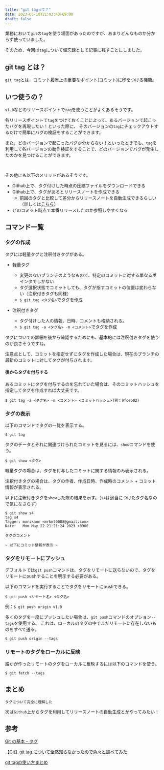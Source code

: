 ```yaml
---
title: "git tagって？"
date: 2023-05-18T21:03:43+09:00
draft: false
---
```


業務において`git`の`tag`を使う場面があったのですが、あまりどんなものか分からず使っていました。

そのため、今回は`tag`について備忘録として記事に残すことにしました。

## git tag とは？

`git tag`とは、コミット履歴上の重要なポイント(コミット)に印をつける機能。

## いつ使うの？

`v1.0`などのリリースポイントで`tag`を使うことがよくあるそうです。

各リリースポイントで`tag`をつけておくことによって、あるバージョンで起こったバグを再現したい！といった際に、
そのバージョンの`tag`にチェックアウトするだけで簡単にバグの検証をすることができます。

また、どのバージョンで起こったバグか分からない！といったときでも、`tag`を利用して各バージョンの動作検証をすることで、どのバージョンでバグが発生したのかを見つけることができます。

&nbsp;

その他にも以下のメリットがあるそうです。
- Github上で、タグ付けした時点の圧縮ファイルをダウンロードできる
- Github上で、タグがあるとリリースノートを作成できる
  - 前回のタグと比較して差分からリリースノートを自動生成できるらしい（詳しくは[こちら](https://docs.github.com/ja/repositories/releasing-projects-on-github/automatically-generated-release-notes)）
- どのコミット時点で本番リリースしたのか参照しやすくなる

## コマンド一覧

### タグの作成

タグには軽量タグと注釈付きタグがある。

- 軽量タグ
  - 変更のないブランチのようなもので、特定のコミットに対する単なるポインタでしかない
  - タグ選択状態でコミットしても、タグが指すコミットの位置は変わらない（注釈付きタグも同様）
  - `$ git tag <タグ名>`でタグを作成

- 注釈付きタグ
  - タグ付けした人の情報、日時、コメントも格納される。
  - `$ git tag -a <タグ名> -m <コメント>`でタグを作成


タグについての詳細を後から確認するためにも、基本的には注釈付きタグを使うのが良さそうですね。

注意点として、コミットを指定せずにタグを作成した場合は、現在のブランチの最新のコミットに対してタグが付与されます。

#### 後からタグを付与する

あるコミットにタグを付与するのを忘れていた場合は、そのコミットハッシュを指定してタグを作成すれば大丈夫です。

`$ git tag -a <タグ名> -m <コメント> <コミットハッシュ>(例：9fceb02)`

### タグの表示

以下のコマンドでタグの一覧を表示する。

`$ git tag`

タグのデータとそれに関連づけられたコミットを見るには、`show`コマンドを使う。

`$ git show <タグ>`

軽量タグの場合は、タグを付与したコミットに関する情報のみ表示される。

注釈付きタグの場合は、タグの作者、作成日時、作成時のコメント + コミット情報が表示される。

以下に注釈付きタグを`show`した際の結果を示す。（`s4`は適当につけたタグ名なので気になさらず）

```
$ git show s4
tag s4
Tagger: morikann <mrknt0088@gmail.com>
Date:   Mon May 22 21:21:24 2023 +0900

タグのコメント

~ 以下にコミット情報が表示 ~ 
```

### タグをリモートにプッシュ

デフォルトでは`git push`コマンドは、タグをリモートに送らないので、タグをリモートにpushすることを明示する必要がある。

以下のコマンドを実行することでタグをリモートにpushできる。

`$ git push <リモート名> <タグ名>`

例：`$ git push origin v1.0`

多くのタグを一度にプッシュしたい場合は、`git push`コマンドのオプション`--tags`を使用する。
これは、ローカルのタグの中でまだリモートに存在しないものをすべて送る。

`$ git push origin --tags`

### リモートのタグをローカルに反映

誰かが作ったリモートのタグをローカルに反映するには以下のコマンドを使う。

`$ git fetch --tags`

## まとめ

`タグについて完全に理解した`

次は`Github`上からタグを利用してリリースノートの自動生成とかやってみたい！

## 参考
[Git の基本 - タグ](https://git-scm.com/book/ja/v2/Git-%E3%81%AE%E5%9F%BA%E6%9C%AC-%E3%82%BF%E3%82%B0)

[【Git】git tag について全然知らなかったので色々と調べてみた](https://tec.tecotec.co.jp/entry/2022/12/14/000000)

[git tagの使い方まとめ](https://qiita.com/growsic/items/ed67e03fda5ab7ef9d08)